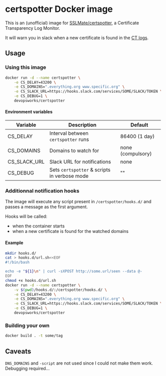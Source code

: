 # certspotter Docker image

This is an (unofficial) image for
[SSLMate/certspotter](https://github.com/SSLMate/certspotter), a Certificate
Transparency Log Monitor.

It will warn you in slack when a new certificate is found in the [CT
logs](https://www.certificate-transparency.org/).

## Usage

### Using this image

```bash
docker run -d --name certspotter \
    -e CS_DELAY=43200 \
    -e CS_DOMAINS=".everything.org www.specific.org" \
    -e CS_SLACK_URL=https://hooks.slack.com/services/SOME/SLACK/TOKEN \
    -e CS_DEBUG=1 \
    devopsworks/certspotter
```

#### Environment variables

| Variable     | Description                                  | Default           |
| ------------ | -------------------------------------------- | ----------------- |
| CS_DELAY     | Interval between `certspotter` runs          | 86400 (1 day)     |
| CS_DOMAINS   | Domains to watch for                         | none (compulsory) |
| CS_SLACK_URL | Slack URL for notifications                  | none              |
| CS_DEBUG     | Sets `certspotter` & scripts in verbose mode | ""                |

### Additionnal notification hooks

The image will execute any script present in `/certspotter/hooks.d/` and passes
a message as the first argument.

Hooks will be called:

- when the container starts
- when a new certificate is found for the watched domains

#### Example

```bash
mkdir hooks.d/
cat > hooks.d/url.sh<<EOF
#!/bin/bash

echo -e "${1}\n" | curl -sXPOST http://some.url/seen --data @-
EOF
chmod +x hooks.d/url.sh
docker run -d --name certspotter \
    -v $(pwd)/hooks.d/:/certspotter/hooks.d/ \
    -e CS_DELAY=43200 \
    -e CS_DOMAINS=".everything.org www.specific.org" \
    -e CS_SLACK_URL=https://hooks.slack.com/services/SOME/SLACK/TOKEN \
    -e CS_DEBUG=1 \
    devopsworks/certspotter
```

### Building your own

```bash
docker build . -t some/tag
```

## Caveats

`DNS_DOMAINS` and `-script` are not used since I could not make them work.
Debugging required...

